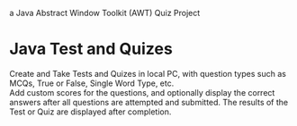 a Java Abstract Window Toolkit (AWT) Quiz Project
<h1>Java Test and Quizes</h1>
Create and Take Tests and Quizes in local PC, with question types such as MCQs, True or False, Single Word Type, etc.<br>
Add custom scores for the questions, and optionally display the correct answers after all questions are attempted and submitted. The results of the Test or Quiz are displayed after completion.<br>
